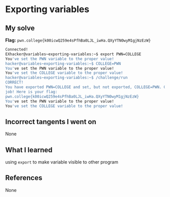 
# Exporting variables

## My solve
**Flag:** `pwn.college{k00icwQ259e4sPfhBa0LJL_iwHa.QXyYTN0wyM1gjNzEzW}`

```bash
Connected!
EXhacker@variables~exporting-variables:~$ export PWN=COLLEGE
You've set the PWN variable to the proper value!
hacker@variables~exporting-variables:~$ COLLEGE=PWN
You've set the PWN variable to the proper value!
You've set the COLLEGE variable to the proper value!
hacker@variables~exporting-variables:~$ /challenge/run
CORRECT!
You have exported PWN=COLLEGE and set, but not exported, COLLEGE=PWN. Great
job! Here is your flag:
pwn.college{k00icwQ259e4sPfhBa0LJL_iwHa.QXyYTN0wyM1gjNzEzW}
You've set the PWN variable to the proper value!
You've set the COLLEGE variable to the proper value!
```

## Incorrect tangents I went on
None

## What I learned
using `export` to make variable visible to other program

## References 
None
